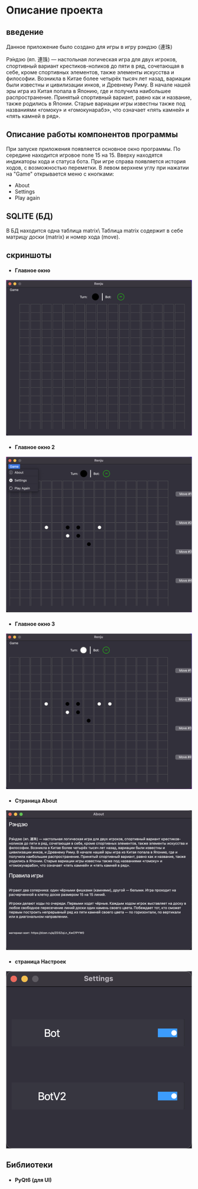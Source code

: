 <h1>Описание проекта</h1>

<h2>введение</h2>

Данное приложение было создано для игры в игру рэндзю (連珠)

Рэ́ндзю (яп. 連珠) — настольная логическая игра для двух игроков, спортивный вариант крестиков-ноликов до пяти в ряд, сочетающая в себе, кроме спортивных элементов, также элементы искусства и философии. Возникла в Китае более четырёх тысяч лет назад, вариации были известны и цивилизации инков, и Древнему Риму. В начале нашей эры игра из Китая попала в Японию, где и получила наибольшее распространение. Принятый спортивный вариант, равно как и название, также родились в Японии. Старые вариации игры известны также под названиями «гомоку» и «гомокунарабэ», что означает «пять камней» и «пять камней в ряд».

<h2>Описание работы компонентов программы</h2>

При запуске приложения появляется основное окно программы. По середине находится игровое поле 15 на 15. Вверху находятся индикаторы хода и статуса бота. При игре справа появляется история ходов, с возможностью переметки. В левом верхнем углу при нажатии на "Game" открывается меню с кнопками: 

* About
* Settings
* Play again

<h2>SQLITE (БД)</h2>
В БД находится одна таблица matrix\
Таблица matrix содержит в себе матрицу доски (matrix) и номер хода (move).

<h2>скриншоты</h2>

* #### Главное окно

![Главное окно](screenshots/main.png)

* #### Главное окно 2

![alt Главное окно](screenshots/main_1.png)

* #### Главное окно 3

![alt Главное окно](screenshots/main_2.png)

* #### Страница About

![Страница About](screenshots/about.png)

* #### страница Настроек

![страница Настроек](screenshots/settings.png)

<h2>Библиотеки</h2>

* #### PyQt6 (для UI)
